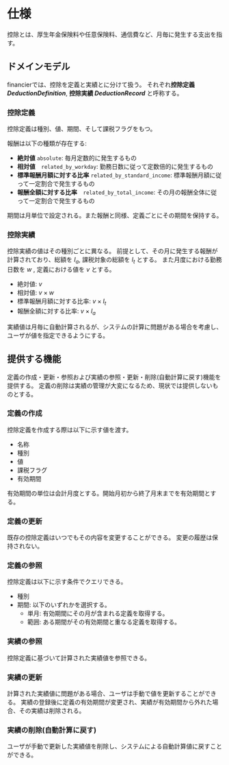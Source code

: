 # 仕様

控除とは、厚生年金保険料や任意保険料、通信費など、月毎に発生する支出を指す。

## ドメインモデル

financierでは、控除を定義と実績とに分けて扱う。
それぞれ**控除定義 _DeductionDefinition_**, **控除実績 _DeductionRecord_** と呼称する。

### 控除定義

控除定義は種別、値、期間、そして課税フラグをもつ。

報酬は以下の種類が存在する:

- **絶対値** `absolute`: 毎月定数的に発生するもの
- **相対値**　`related_by_workday`: 勤務日数に従って定数倍的に発生するもの
- **標準報酬月額に対する比率** `related_by_standard_income`: 標準報酬月額に従って一定割合で発生するもの
- **報酬全額に対する比率**　`related_by_total_income`: その月の報酬全体に従って一定割合で発生するもの

期間は月単位で設定される。また報酬と同様、定義ごとにその期間を保持する。

### 控除実績

控除実績の値はその種別ごとに異なる。
前提として、その月に発生する報酬が計算されており、総額を $I_a$, 課税対象の総額を $I_t$ とする。
また月度における勤務日数を $w$ , 定義における値を $v$ とする。

- 絶対値: $v$
- 相対値: $v \times w$
- 標準報酬月額に対する比率: $v \times I_t$
- 報酬全額に対する比率: $v \times I_a$

実績値は月毎に自動計算されるが、システムの計算に問題がある場合を考慮し、ユーザが値を指定できるようにする。

## 提供する機能

定義の作成・更新・参照および実績の参照・更新・削除(自動計算に戻す)機能を提供する。
定義の削除は実績の管理が大変になるため、現状では提供しないものとする。

### 定義の作成

控除定義を作成する際は以下に示す値を渡す。

- 名称
- 種別
- 値
- 課税フラグ
- 有効期間

有効期間の単位は会計月度とする。開始月初から終了月末までを有効期間とする。

### 定義の更新

既存の控除定義はいつでもその内容を変更することができる。
変更の履歴は保持されない。

### 定義の参照

控除定義は以下に示す条件でクエリできる。

- 種別
- 期間: 以下のいずれかを選択する。
  - 単月: 有効期間にその月が含まれる定義を取得する。
  - 範囲: ある期間がその有効期間と重なる定義を取得する。

### 実績の参照

控除定義に基づいて計算された実績値を参照できる。

### 実績の更新

計算された実績値に問題がある場合、ユーザは手動で値を更新することができる。
実績の登録後に定義の有効期間が変更され、実績が有効期間から外れた場合、その実績は削除される。

### 実績の削除(自動計算に戻す)

ユーザが手動で更新した実績値を削除し、システムによる自動計算値に戻すことができる。
